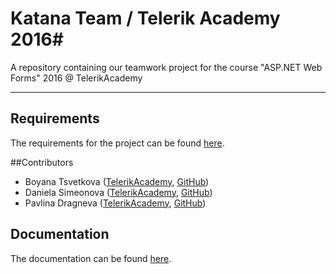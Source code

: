# Katana Team / Telerik Academy 2016#
A repository containing our teamwork project for the course "ASP.NET Web Forms" 2016 @ TelerikAcademy

----------
## Requirements
The requirements for the project can be found [here](./Requirements.md).

##Contributors

* Boyana Tsvetkova ([TelerikAcademy](https://telerikacademy.com/Users/bo071992), [GitHub](https://github.com/boyanatsvetkova))
* Daniela Simeonova ([TelerikAcademy](https://telerikacademy.com/Users/danisio), [GitHub](https://github.com/danisio))
* Pavlina Dragneva ([TelerikAcademy](https://telerikacademy.com/Users/DragnevaPavlina), [GitHub](https://github.com/PavDragneva))

## Documentation
The documentation can be found [here](Documentation/Documentation.md).